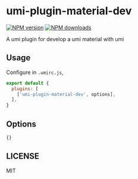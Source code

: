 # umi-plugin-material-dev

[![NPM version](https://img.shields.io/npm/v/umi-plugin-material-dev.svg?style=flat)](https://npmjs.org/package/umi-plugin-material-dev)
[![NPM downloads](http://img.shields.io/npm/dm/umi-plugin-material-dev.svg?style=flat)](https://npmjs.org/package/umi-plugin-material-dev)

A umi plugin for develop a umi material with umi

## Usage

Configure in `.umirc.js`,

```js
export default {
  plugins: [
    ['umi-plugin-material-dev', options],
  ],
}
```

## Options

```js
{}
```

## LICENSE

MIT

